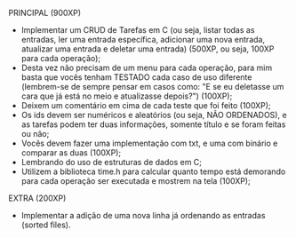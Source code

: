 PRINCIPAL (900XP)
- Implementar um CRUD de Tarefas em C (ou seja, listar todas as entradas, ler uma entrada específica, adicionar uma nova entrada, atualizar uma entrada e deletar uma entrada) (500XP, ou seja, 100XP para cada operação);
- Desta vez não precisam de um menu para cada operação, para mim basta que vocês tenham TESTADO cada caso de uso diferente (lembrem-se de sempre pensar em casos como: "E se eu deletasse um cara que já está no meio e atualizasse depois?") (100XP);
- Deixem um comentário em cima de cada teste que foi feito (100XP);
- Os ids devem ser numéricos e aleatórios (ou seja, NÃO ORDENADOS), e as tarefas podem ter duas informações, somente título e se foram feitas ou não;
- Vocês devem fazer uma implementação com txt, e uma com binário e comparar as duas (100XP);
- Lembrando do uso de estruturas de dados em C;
- Utilizem a biblioteca time.h para calcular quanto tempo está demorando para cada operação ser executada e mostrem na tela (100XP);

EXTRA (200XP)
- Implementar a adição de uma nova linha já ordenando as entradas (sorted files).